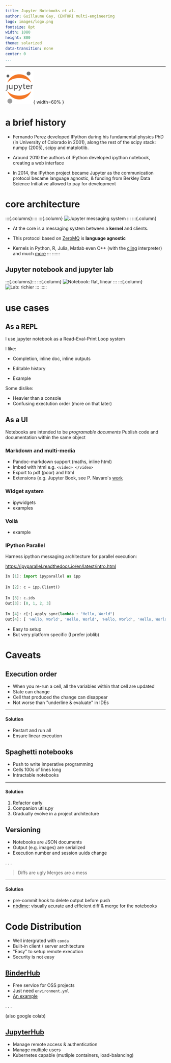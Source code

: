 ```yaml
---
title: Jupyter Notebooks et al.
author: Guillaume Gay, CENTURI multi-engineering
logo: images/logo.png
fontsize: 8pt
width: 1080
height: 800
theme: solarized
data-transition: none
center: 0
...
```


----

![](images/Jupyter_logo.svg){ width=60% }


# a brief history


* Fernando Perez developed IPython during his fundamental physics PhD
(in University of Colorado in 2001), along the rest of the scipy stack: numpy (2005), scipy and matplotlib.

* Around 2010 the authors of IPython developed ipython notebook, creating a web interface

* In 2014, the IPython project became Jupyter as the communication protocol became language agnostic, & funding from Berkley Data Science Initiative allowed to pay for development



# core architecture

:::{.columns}::::
:::{.column}
![[Jupyter messaging system](https://jupyter-client.readthedocs.io/en/latest/messaging.html)](https://jupyter-client.readthedocs.io/en/latest/_images/frontend-kernel.png)
:::
:::{.column}
* At the core is a messaging system between a **kernel** and clients.

* This protocol based on [ZeroMQ](https://zeromq.org) is **language agnostic**

* Kernels in Python, R, Julia, Matlab even C++ (with the
  [cling](https://github.com/root-project/cling) interpreter) and much
  [more](https://github.com/jupyter/jupyter/wiki/Jupyter-kernels)
:::
::::::

## Jupyter notebook and jupyter lab

:::{.columns}:::
:::{.column}
![Notebook: flat, linear](https://jupyter.org/assets/jupyterpreview.png)
:::
:::{.column}
![Lab: richier](https://jupyter.org/assets/labpreview.png)
:::
:::::

# use cases

## As a REPL

I use jupyter notebook as a Read-Eval-Print Loop system

I like:

* Completion, inline doc, inline outputs

* Editable history

* Example

Some dislike:

* Heavier than a console
* Confusing exectution order (more on that later)

## As a UI

Notebooks are intended to be *programable documents*
Publish code and documentation within the same object

### Markdown and multi-media

* Pandoc-markdown support (maths, inline html)
* Imbed with html e.g. `<video> </video>`
* Export to pdf (poor) and html
* Extensions (e.g. Jupyter Book, see P. Navaro's [work](https://pnavaro.github.io/big-data/intro.html)


### Widget system

* ipywidgets
* examples


### Voilà

* example

### IPython Parallel

Harness ipython messaging architecture for parallel execution:

https://ipyparallel.readthedocs.io/en/latest/intro.html

```python
In [1]: import ipyparallel as ipp

In [2]: c = ipp.Client()

In [3]: c.ids
Out[3]: [0, 1, 2, 3]

In [4]: c[:].apply_sync(lambda : "Hello, World")
Out[4]: [ 'Hello, World', 'Hello, World', 'Hello, World', 'Hello, World' ]
```

* Easy to setup
* But very platform specific (I prefer joblib)

# Caveats

## Execution order

* When you re-run a cell, all the variables within that cell are updated
* State can change
* Cell that produced the change can disappear
* Not worse than "underline & evaluate" in IDEs


-----

####  Solution

* Restart and run all
* Ensure linear execution


## Spaghetti notebooks

* Push to write imperative programming
* Cells 100s of lines long
* Intractable notebooks

----

#### Solution

1. Refactor early
2. Companion utils.py
3. Gradually evolve in a project architecture


## Versioning

* Notebooks are JSON documents
* Output (e.g. images) are serialized
* Execution number and session uuids change

. . .

> Diffs are ugly
> Merges are a mess

----

#### Solution

* pre-commit hook to delete output before push
* [nbdime](https://nbdime.readthedocs.io/en/latest/): visually acurate and efficient diff & merge for the notebooks


# Code Distribution

* Well intergrated with `conda`
* Built-in client / server architecture
* "Easy" to setup remote execution
* Security is not easy

## [BinderHub](https://binderhub.readthedocs.io/en/latest/index.html)

* Free service for OSS projects
* Just need `environment.yml`
* [An example](https://github.com/DamCB/tyssue-demo)

. . .

(also google colab)


## [JupyterHub](https://hub.jupyter.org)

* Manage remote access & authentication
* Manage multiple users
* Kubernetes capable (mutliple containers, load-balancing)
